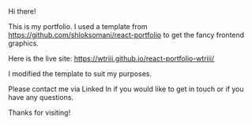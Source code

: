 Hi there!

This is my portfolio. I used a template from https://github.com/shloksomani/react-portfolio to get the fancy frontend graphics.

Here is the live site: https://wtriii.github.io/react-portfolio-wtriii/

I modified the template to suit my purposes. 

Please contact me via Linked In if you would like to get in touch or if you have any questions.

Thanks for visiting!